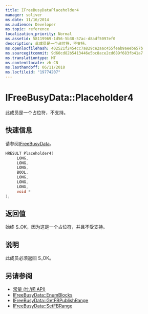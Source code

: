 ```yaml
---
title: IFreeBusyDataPlaceholder4
manager: soliver
ms.date: 11/16/2014
ms.audience: Developer
ms.topic: reference
localization_priority: Normal
ms.assetid: 58119969-1d56-5b38-57ac-d8adf5097ef0
description: 此成员是一个占位符，不支持。
ms.openlocfilehash: 402521f2454cc7a829ce2aac455feab9aeeb657b
ms.sourcegitcommit: 9d60cd82b5413446e5bc8ace2cd689f683fb41a7
ms.translationtype: MT
ms.contentlocale: zh-CN
ms.lasthandoff: 06/11/2018
ms.locfileid: "19774207"
---
```

# <a name="ifreebusydataplaceholder4"></a>IFreeBusyData::Placeholder4

此成员是一个占位符，不支持。
  
## <a name="quick-info"></a>快速信息

请参阅[IFreeBusyData](ifreebusydata.md)。
  
```cpp
HRESULT Placeholder4( 
     LONG, 
     LONG,  
     LONG,  
     BOOL, 
     LONG, 
     LONG,  
     LONG, 
     void * 
);

```

## <a name="return-values"></a>返回值

始终 S_OK，因为这是一个占位符，并且不受支持。
  
## <a name="remarks"></a>说明

此成员必须返回 S_OK。
  
## <a name="see-also"></a>另请参阅

- [常量 (忙/闲 API)](constants-free-busy-api.md)
- [IFreeBusyData::EnumBlocks](ifreebusydata-enumblocks.md)
- [IFreeBusyData::GetFBPublishRange](ifreebusydata-getfbpublishrange.md)
- [IFreeBusyData::SetFBRange](ifreebusydata-setfbrange.md)

